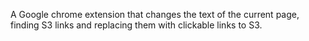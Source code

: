 A Google chrome extension that changes the text of the current page, finding S3 links and replacing them with clickable links to S3.
